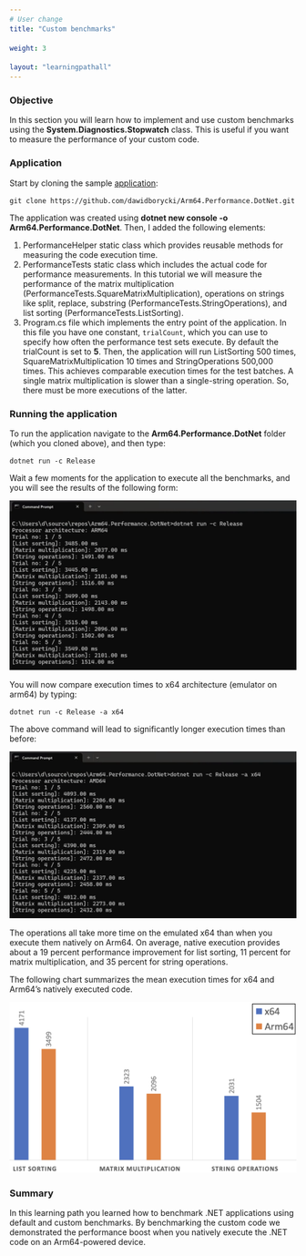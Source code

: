 ```yaml
---
# User change
title: "Custom benchmarks"

weight: 3

layout: "learningpathall"
---
```


### Objective
In this section you will learn how to implement and use custom benchmarks using the **System.Diagnostics.Stopwatch** class. This is useful if you want to measure the performance of your custom code.

### Application
Start by cloning the sample [application](https://github.com/dawidborycki/Arm64.Performance.DotNet/):

```
git clone https://github.com/dawidborycki/Arm64.Performance.DotNet.git
```

The application was created using **dotnet new console -o Arm64.Performance.DotNet**. Then, I added the following elements:

1. PerformanceHelper static class which provides reusable methods for measuring the code execution time.
2. PerformanceTests static class which includes the actual code for performance measurements. In this tutorial we will measure the performance of the matrix multiplication (PerformanceTests.SquareMatrixMultiplication), operations on strings like split, replace, substring (PerformanceTests.StringOperations), and list sorting (PerformanceTests.ListSorting).
3. Program.cs file which implements the entry point of the application. In this file you have one constant, `trialCount`, which you can use to specify how often the performance test sets execute. By default the trialCount is set to **5**. Then, the application will run ListSorting 500 times,  SquareMatrixMultiplication 10 times and StringOperations 500,000 times. This achieves comparable execution times for the test batches. A single matrix multiplication is slower than a single-string operation. So, there must be more executions of the latter.

### Running the application
To run the application navigate to the **Arm64.Performance.DotNet** folder (which you cloned above), and then type:

```
dotnet run -c Release
```

Wait a few moments for the application to execute all the benchmarks, and you will see the results of the following form:

![fig3](Figures/03.png)

You will now compare execution times to x64 architecture (emulator on arm64) by typing:

```
dotnet run -c Release -a x64
```

The above command will lead to significantly longer execution times than before:

![fig4](Figures/04.png)

The operations all take more time on the emulated x64 than when you execute them natively on Arm64. On average, native execution provides about a 19 percent performance improvement for list sorting, 11 percent for matrix multiplication, and 35 percent for string operations.

The following chart summarizes the mean execution times for x64 and Arm64’s natively executed code.

![fig4](Figures/05.png)

### Summary
In this learning path you learned how to benchmark .NET applications using default and custom benchmarks. By benchmarking the custom code we demonstrated the performance boost when you natively execute the .NET code on an Arm64-powered device. 
